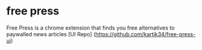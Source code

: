 # free press
Free Press is a chrome extension that finds you free alternatives to paywalled news articles
[UI Repo] (https://github.com/kartik34/free-press-ui)
